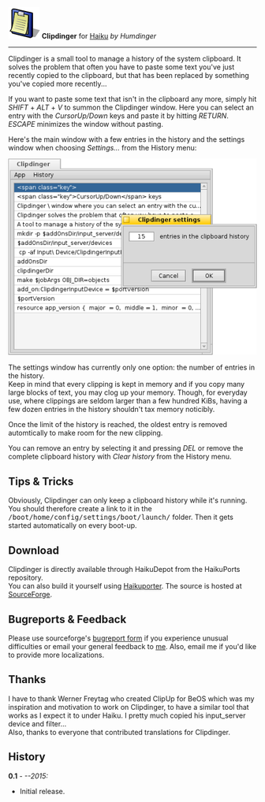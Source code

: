 ![icon](images/clipdinger_icon_64.png) **Clipdinger**
for [Haiku](http://www.haiku-os.org)
_by Humdinger_

* * *

Clipdinger is a small tool to manage a history of the system clipboard. It solves the problem that often you have to paste some text you've just recently copied to the clipboard, but that has been replaced by something you've copied more recently...

If you want to paste some text that isn't in the clipboard any more, simply hit _SHIFT_ + _ALT_ + _V_ to summon the Clipdinger window. Here you can select an entry with the _CursorUp/Down_ keys and paste it by hitting _RETURN_. _ESCAPE_ minimizes the window without pasting.

Here's the main window with a few entries in the history and the settings window when choosing _Settings..._ from the History menu:

![screenshot](images/clipdinger.png)

The settings window has currently only one option: the number of entries in the history.  
Keep in mind that every clipping is kept in memory and if you copy many large blocks of text, you may clog up your memory. Though, for everyday use, where clippings are seldom larger than a few hundred KiBs, having a few dozen entries in the history shouldn't tax memory noticibly.

Once the limit of the history is reached, the oldest entry is removed automtically to make room for the new clipping.

You can remove an entry by selecting it and pressing _DEL_ or remove the complete clipboard history with _Clear history_ from the History menu.

## Tips & Tricks

Obviously, Clipdinger can only keep a clipboard history while it's running. You should therefore create a link to it in the <tt>/boot/home/config/settings/boot/launch/</tt> folder. Then it gets started automatically on every boot-up.

## Download

Clipdinger is directly available through HaikuDepot from the HaikuPorts repository.  
 You can also build it yourself using [Haikuporter](https://bitbucket.org/haikuports/haikuports/wiki/Home). The source is hosted at [SourceForge](http://sourceforge.net/p/clipdinger/code/ci/master/tree/).

## Bugreports & Feedback

Please use sourceforge's [bugreport form](http://sourceforge.net/projects/clipdinger/support?source=navbar) if you experience unusual difficulties or email your general feedback to [me](mailto:humdinger@gmail.com). Also, email me if you'd like to provide more localizations.

## Thanks

I have to thank Werner Freytag who created ClipUp for BeOS which was my inspiration and motivation to work on Clipdinger, to have a similar tool that works as I expect it to under Haiku. I pretty much copied his input_server device and filter...  
 Also, thanks to everyone that contributed translations for Clipdinger.

## History

**0.1** - _--2015:_

*   Initial release.
